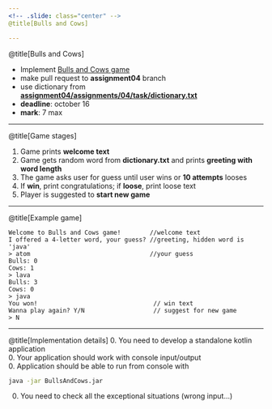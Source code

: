 ```yaml
---
<!-- .slide: class="center" -->
@title[Bulls and Cows]

---
```


@title[Bulls and Cows]
- Implement [Bulls and Cows game](https://en.wikipedia.org/wiki/Bulls_and_Cows)  
- make pull request to **assignment04** branch  
- use dictionary from **[assignment04/assignments/04/task/dictionary.txt](https://github.com/rybalkinsd/kotlin-boot-camp/blob/assignment04/assignments/04/task/dictionary.txt)**  
- **deadline**: october 16  
- **mark**: 7 max  
  

---
@title[Game stages]
1. Game prints **welcome text**
2. Game gets random word from **dictionary.txt** and prints **greeting with word length**
3. The game asks user for guess until user wins or **10 attempts** looses
4. If **win**, print congratulations; if **loose**, print loose text
5. Player is suggested to **start new game**

---
@title[Example game]
```text
Welcome to Bulls and Cows game!        //welcome text
I offered a 4-letter word, your guess? //greeting, hidden word is 'java'
> atom                                 //your guess
Bulls: 0   
Cows: 1
> lava
Bulls: 3
Cows: 0
> java
You won!                                // win text
Wanna play again? Y/N                   // suggest for new game
> N
```

---
@title[Implementation details]
0. You need to develop a standalone kotlin application  
0. Your application should work with console input/output  
0. Application should be able to run from console with
```bash
java -jar BullsAndCows.jar  
```
0. You need to check all the exceptional situations (wrong input...)

